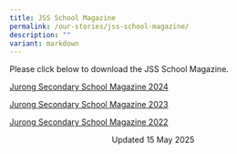 ```yaml
---
title: JSS School Magazine
permalink: /our-stories/jss-school-magazine/
description: ""
variant: markdown
---
```

Please click below to download the JSS School Magazine.

[Jurong Secondary School Magazine 2024](https://drive.google.com/file/d/1fJAoz0cyb4vscXdUFjBJ8XznXx92pSPr/view?usp=drive_link)

[Jurong Secondary School Magazine 2023](https://drive.google.com/file/d/1sA84rugAv_mOIXrv91iaYxk8TEcZPrsZ/view?usp=sharing)

[Jurong Secondary School Magazine 2022](https://drive.google.com/file/d/1XIOHeP2WqXz_QTfDVYWYct3g8SBRzrWr/view?usp=share_link)




<center> Updated 15 May 2025</center>